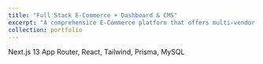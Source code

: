 ```yaml
---
title: "Full Stack E-Commerce + Dashboard & CMS"
excerpt: "A comprehensice E-Commerce platform that offers multi-vendor support<br/><img src='/images/500x300.png'>"
collection: portfolio
---
```


Next.js 13 App Router, React, Tailwind, Prisma, MySQL
